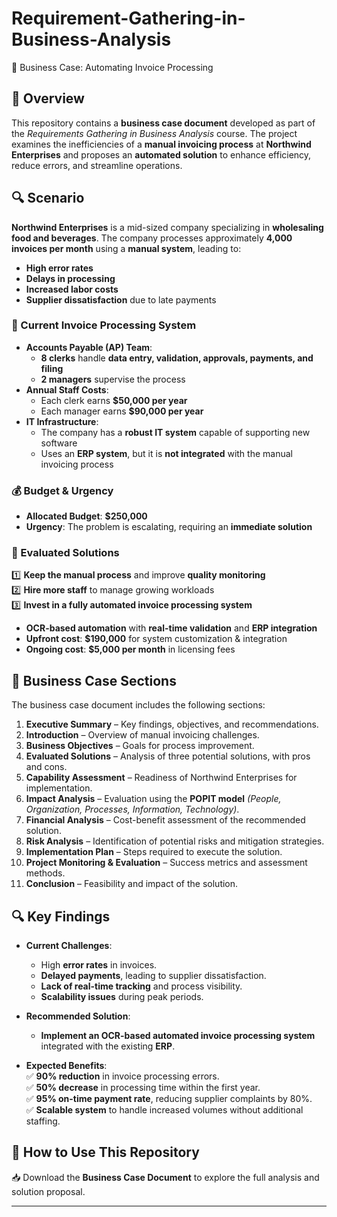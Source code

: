 # Requirement-Gathering-in-Business-Analysis

📄 Business Case: Automating Invoice Processing  

## 📌 Overview  
This repository contains a **business case document** developed as part of the *Requirements Gathering in Business Analysis* course. The project examines the inefficiencies of a **manual invoicing process** at **Northwind Enterprises** and proposes an **automated solution** to enhance efficiency, reduce errors, and streamline operations.  

## 🔍 Scenario  
**Northwind Enterprises** is a mid-sized company specializing in **wholesaling food and beverages**. The company processes approximately **4,000 invoices per month** using a **manual system**, leading to:  
- **High error rates**  
- **Delays in processing**  
- **Increased labor costs**  
- **Supplier dissatisfaction** due to late payments  

### 🏢 Current Invoice Processing System  
- **Accounts Payable (AP) Team**:  
  - **8 clerks** handle **data entry, validation, approvals, payments, and filing**  
  - **2 managers** supervise the process  
- **Annual Staff Costs**:  
  - Each clerk earns **$50,000 per year**  
  - Each manager earns **$90,000 per year**  
- **IT Infrastructure**:  
  - The company has a **robust IT system** capable of supporting new software  
  - Uses an **ERP system**, but it is **not integrated** with the manual invoicing process  

### 💰 Budget & Urgency  
- **Allocated Budget**: **$250,000**  
- **Urgency**: The problem is escalating, requiring an **immediate solution**  

### 🔄 Evaluated Solutions  
1️⃣ **Keep the manual process** and improve **quality monitoring**  
2️⃣ **Hire more staff** to manage growing workloads  
3️⃣ **Invest in a fully automated invoice processing system**  
   - **OCR-based automation** with **real-time validation** and **ERP integration**  
   - **Upfront cost**: **$190,000** for system customization & integration  
   - **Ongoing cost**: **$5,000 per month** in licensing fees  

## 📂 Business Case Sections  
The business case document includes the following sections:  

1. **Executive Summary** – Key findings, objectives, and recommendations.  
2. **Introduction** – Overview of manual invoicing challenges.  
3. **Business Objectives** – Goals for process improvement.  
4. **Evaluated Solutions** – Analysis of three potential solutions, with pros and cons.  
5. **Capability Assessment** – Readiness of Northwind Enterprises for implementation.  
6. **Impact Analysis** – Evaluation using the **POPIT model** *(People, Organization, Processes, Information, Technology)*.  
7. **Financial Analysis** – Cost-benefit assessment of the recommended solution.  
8. **Risk Analysis** – Identification of potential risks and mitigation strategies.  
9. **Implementation Plan** – Steps required to execute the solution.  
10. **Project Monitoring & Evaluation** – Success metrics and assessment methods.  
11. **Conclusion** – Feasibility and impact of the solution.  

## 🔍 Key Findings  
- **Current Challenges**:  
  - High **error rates** in invoices.  
  - **Delayed payments**, leading to supplier dissatisfaction.  
  - **Lack of real-time tracking** and process visibility.  
  - **Scalability issues** during peak periods.  

- **Recommended Solution**:  
  - **Implement an OCR-based automated invoice processing system** integrated with the existing **ERP**.  

- **Expected Benefits**:  
  ✅ **90% reduction** in invoice processing errors.  
  ✅ **50% decrease** in processing time within the first year.  
  ✅ **95% on-time payment rate**, reducing supplier complaints by 80%.  
  ✅ **Scalable system** to handle increased volumes without additional staffing.  

## 📌 How to Use This Repository  
📥 Download the **Business Case Document** to explore the full analysis and solution proposal.  

---
